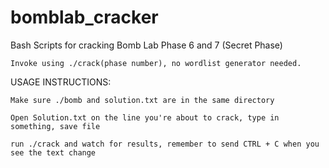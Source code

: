# bomblab_cracker
Bash Scripts for cracking Bomb Lab Phase 6 and 7 (Secret Phase)

    Invoke using ./crack(phase number), no wordlist generator needed.




USAGE INSTRUCTIONS:

    Make sure ./bomb and solution.txt are in the same directory

    Open Solution.txt on the line you're about to crack, type in something, save file
    
    run ./crack and watch for results, remember to send CTRL + C when you see the text change

